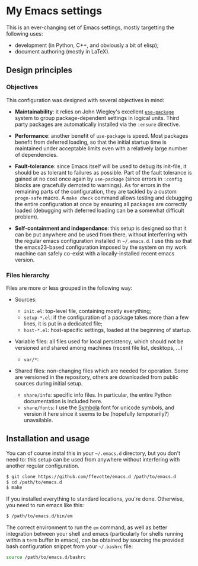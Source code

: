 # My Emacs settings

This is an ever-changing set of Emacs settings, mostly targetting the following uses:
- development (in Python, C++, and obviously a bit of elisp);
- document authoring (mostly in LaTeX).

## Design principles

### Objectives

This configuration was designed with several objectives in mind:

- **Maintainability**: it relies on John Wiegley's excellent [`use-package`](https://github.com/jwiegley/use-package) system to group package-dependent settings in logical units. Third party packages are automatically installed via the `:ensure` directive.

- **Performance**: another benefit of `use-package` is speed. Most packages benefit from deferred loading, so that the initial startup time is maintained under acceptable limits even with a relatively large number of dependencies.

- **Fault-tolerance**: since Emacs itself will be used to debug its init-file, it should be as tolerant to failures as possible. Part of the fault tolerance is gained at no cost once again by `use-package` (since errors in `:config` blocks are gracefully demoted to warnings). As for errors in the remaining parts of the configuration, they are tackled by a custom `progn-safe` macro. A `make check` command allows testing and debugging the entire configuration at once by ensuring all packages are correctly loaded (debugging with deferred loading can be a somewhat difficult problem).

- **Self-containment and independance**: this setup is designed so that it can be put anywhere and be used from there, without interferring with the regular emacs configuration installed in `~/.emacs.d`. I use this so that the emacs23-based configuration imposed by the system on my work machine can safely co-exist with a locally-installed recent emacs version.

### Files hierarchy

Files are more or less grouped in the following way:

- Sources:
    - `init.el`: top-level file, containing mostly everything;
    - `setup-*.el`: if the configuration of a package takes more than a few lines, it is put in a
      dedicated file;
    - `host-*.el`: host-specific settings, loaded at the beginning of startup.

- Variable files: all files used for local persistency, which should not be versioned and shared among machines (recent file list, desktops, ...)
    - `var/*`: 

- Shared files: non-changing files which are needed for operation. Some are versioned in the repository, others are downloaded from public sources during initial setup.
    - `share/info`: specific info files. In particular, the entire Python documentation is included here.
    - `share/fonts`: I use the [Symbola](http://users.teilar.gr/~g1951d/) font for unicode symbols, and version it here since it seems to be (hopefully temporarily?) unavailable.

## Installation and usage

You can of course instal this in your `~/.emacs.d` directory, but you don't need to: this setup can be used from anywhere without interfering with another regular configuration.

```sh
$ git clone https://github.com/ffevotte/emacs.d /path/to/emacs.d
$ cd /path/to/emacs.d
$ make
```

If you installed everything to standard locations, you're done. Otherwise, you need to run emacs like this:

```sh
$ /path/to/emacs.d/bin/em
```

The correct environment to run the `em` command, as well as better integration between your shell and emacs (particularly for shells running within a `term` buffer in emacs), can be obtained by sourcing the provided bash configuration snippet from your `~/.bashrc` file:

```sh
source /path/to/emacs.d/bashrc
```
